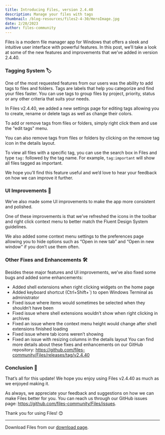```yaml
---
title: Introducing Files, version 2.4.40
description: Manage your files with tags
thumbnail: /blog-resources/files2-4-30/HeroImage.jpg
date: 2/20/2023
author: files-community
---
```


Files is a modern file manager app for Windows that offers a sleek and intuitive user interface with powerful features. In this post, we’ll take a look at some of the new features and improvements that we’ve added in version 2.4.40.

### Tagging System 🏷️
One of the most requested features from our users was the ability to add tags to files and folders. Tags are labels that help you categorize and find your files faster. You can use tags to group files by project, priority, status or any other criteria that suits your needs.

In Files v2.4.40, we added a new settings page for editing tags allowing you to create, rename or delete tags as well as change their colors.

To add or remove tags from files or folders, simply right click them and use the "edit tags" menu.

You can also remove tags from files or folders by clicking on the remove tag icon in the details layout.

To view all files with a specific tag, you can use the search box in Files and type `tag:` followed by the tag name. For example, `tag:important` will show all files tagged as important.

We hope you’ll find this feature useful and we’d love to hear your feedback on how we can improve it further.

### UI Improvements 🎨
We’ve also made some UI improvements to make the app more consistent and polished.

One of these improvements is that we’ve refreshed the icons in the toolbar and right click context menu to better match the Fluent Design System guidelines. 

We also added some context menu settings to the preferences page allowing you to hide options such as “Open in new tab” and “Open in new window” if you don’t use them often.

### Other Fixes and Enhancements 🛠️
Besides these major features and UI improvements, we’ve also fixed some bugs and added some enhancements:

- Added shell extensions when right clicking widgets on the home page
- Added keyboard shortcut (Ctrl+Shift+`) to open Windows Terminal as administrator
- Fixed issue where items would sometimes be selected when they shouldn’t have been
- Fixed issue where shell extensions wouldn’t show when right clicking in archives
- Fixed an issue where the context menu height would change after shell extensions finished loading
- Fixed issue where tab icons weren’t showing
- Fixed an issue with resizing columns in the details layout
You can find more details about these fixes and enhancements on our GitHub repository: https://github.com/files-community/Files/releases/tag/v2.4.40

### Conclusion 🙌
That’s all for this update! We hope you enjoy using Files v2.4.40 as much as we enjoyed making it.

As always, we appreciate your feedback and suggestions on how we can make Files better for you. You can reach us through our GitHub issues page: https://github.com/files-community/Files/issues.

Thank you for using Files! 😊


---
Download Files from our [download page](/download/).
